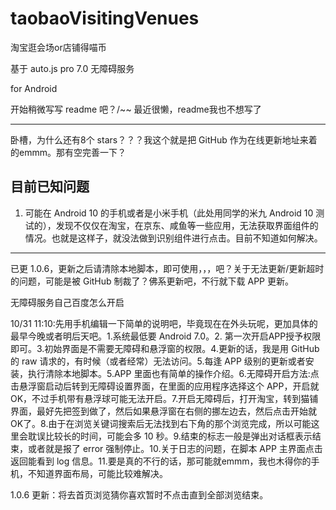 # taobaoVisitingVenues
淘宝逛会场or店铺得喵币

基于 auto.js pro 7.0 无障碍服务

for Android

开始稍微写写 readme 吧？/~~ 最近很懒，readme我也不想写了

---------------

卧槽，为什么还有8个 stars？？？我这个就是把 GitHub 作为在线更新地址来着的emmm。那有空完善一下？

## 目前已知问题

1. 可能在 Android 10 的手机或者是小米手机（此处用同学的米九 Android 10 测试的），发现不仅仅在淘宝，在京东、咸鱼等一些应用，无法获取界面组件的情况。也就是这样子，就没法做到识别组件进行点击。目前不知道如何解决。

---------------

已更 1.0.6，更新之后请清除本地脚本，即可使用，，，吧？关于无法更新/更新超时的问题，可能是被 GitHub 制裁了？佛系更新吧，不行就下载 APP 更新。

无障碍服务自己百度怎么开启


10/31 11:10:先用手机编辑一下简单的说明吧，毕竟现在在外头玩呢，更加具体的最早今晚或者明后天吧。1.系统最低要 Android 7.0。2.
第一次开启APP授予权限即可。3.初始界面是不需要无障碍和悬浮窗的权限。4.更新的话，我是用 GitHub 的 raw 请求的，有时候（或者经常）无法访问。5.每逢 APP 级别的更新或者安装，执行清除本地脚本。5.APP 里面也有简单的操作介绍。6.无障碍开启方法:点击悬浮窗启动后转到无障碍设置界面，在里面的应用程序选择这个 APP，开启就OK，不过手机带有悬浮球可能无法开启。7.开启无障碍后，打开淘宝，转到猫铺界面，最好先把签到做了，然后如果悬浮窗在右侧的挪左边去，然后点击开始就OK了。8.由于在浏览关键词搜索后无法找到右下角的那个浏览完成，所以可能这里会耽误比较长的时间，可能会多 10 秒。9.结束的标志一般是弹出对话框表示结束，或者就是报了 error 强制停止。10.关于日志的问题，在脚本 APP 主界面点击返回能看到 log 信息。11.要是真的不行的话，那可能就emmm，我也木得你的手机，不知道界面布局，可能比较难解决。





1.0.6 更新：将去首页浏览猜你喜欢暂时不点击直到全部浏览结束。
